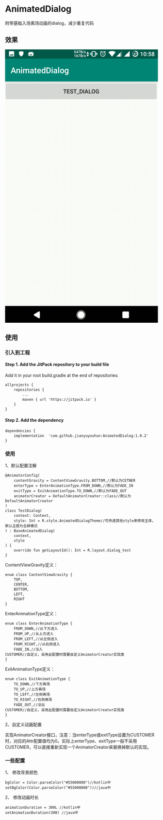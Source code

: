 # AnimatedDialog

附带基础入场离场动画的dialog，减少重复代码

## 效果 ##

<img src="GIF.gif"/>

## 使用 ##

### 引入到工程 ###

#### Step 1. Add the JitPack repository to your build file

Add it in your root build.gradle at the end of repositories:

	allprojects {
		repositories {
			...
			maven { url 'https://jitpack.io' }
		}
	}

#### Step 2. Add the dependency ####

	dependencies {
    	implementation  'com.github.jianyuyouhun:AnimatedDialog:1.0.2'
	}

### 使用 ###

1、默认配置注解 

	@AnimatorConfig(
	    contentGravity = ContentViewGravity.BOTTOM,//默认为CETNER
	    enterType = EnterAnimationType.FROM_DOWN,//默认为FADE_IN
	    exitType = ExitAnimationType.TO_DOWN,//默认为FADE_OUT
		animatorCreator = DefaultAnimatorCreator::class//默认为DefaultAnimatorCreator
	)
	class TestDialog(
	    context: Context,
	    style: Int = R.style.AnimatedDialogTheme//可传递其他style来修改主体，默认主题为全屏模式
	) : BaseAnimatedDialog(
	    context,
	    style
	) {
	    override fun getLayoutId(): Int = R.layout.dialog_test
	}

ContentViewGravity定义：
	
	
    enum class ContentViewGravity {
        TOP,
        CENTER,
        BOTTOM,
        LEFT,
        RIGHT
    }

EnterAnimationType定义：

    enum class EnterAnimationType {
        FROM_DOWN,//从下方进入
        FROM_UP,//从上方进入
        FROM_LEFT,//从左侧进入
        FROM_RIGHT,//从右侧进入
        FADE_IN,//淡入
	CUSTOMER//自定义，采用此配置时需要自定义AnimatorCreator实现类
    }

ExitAnimationType定义：

    enum class ExitAnimationType {
        TO_DOWN,//下方离场
        TO_UP,//上方离场
        TO_LEFT,//左侧离场
        TO_RIGHT,//右侧离场
        FADE_OUT,//淡出
	CUSTOMER//自定义，采用此配置时需要自定义AnimatorCreator实现类
    }

2、自定义动画配置

实现AnimatorCreator接口，注意：当enterType或exitType设置为CUSTOMER时，对应的Attr配置值均为0。实际上enterType、exitType一般不采用CUSTOMER，可以直接重新实现一个AnimatorCreator来替换掉默认的实现。

### 一些配置 ###

1、 修改背景颜色

	bgColor = Color.parseColor("#55000000")//kotlin中
	setBgColor(Color.parseColor("#55000000"))//java中

2、 修改动画时长

	animationDuration = 300L //kotlin中
	setAnimationDuration(300) //java中
